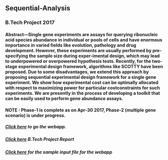 ## Sequential-Analysis
### B.Tech Project 2017
#### Abstract—Single gene experiments are assays for querying ribonucleic acid species abundance in individual or pools of cells and have enormous importance in varied fields like evolution, pathology and drug development. However, these experiments are usually performed by pre-specifying the sample size during exper-imental design, which may lead to underpowered or overpowered hypothesis tests. Recently, for the two-stage experimental design framework, algorithms like SCOTTY have been proposed. Due to some disadvantages, we extend this approach by proposing sequential experimental design framework for a single gene experiment. We show how experimental cost can be optimally allocated with respect to maximizing power for particular costconstraints for such experiments. We are presently in the process of developing a toolkit that can be easily used to perform gene abundance assays.

#### NOTE : Phase-1 is complete as on Apr-30 2017, Phase-2 (multiple gene scenario) is under progress.


##### [Click here](http://139.59.74.69/btp-2017/) to go the webapp.
##### [Click here](https://drive.google.com/file/d/0B92OA582_n-wT2hBMnREU1luSHM/view) B.Tech Project Report
##### [Click here](https://drive.google.com/file/d/0B92OA582_n-wZlUza051MThiZXc/view?usp=drive_web) for the sample input file for the webapp
